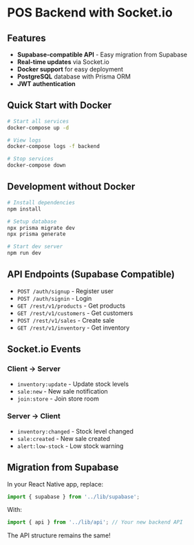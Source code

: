 # POS Backend with Socket.io

## Features
- **Supabase-compatible API** - Easy migration from Supabase
- **Real-time updates** via Socket.io
- **Docker support** for easy deployment
- **PostgreSQL** database with Prisma ORM
- **JWT authentication**

## Quick Start with Docker

```bash
# Start all services
docker-compose up -d

# View logs
docker-compose logs -f backend

# Stop services
docker-compose down
```

## Development without Docker

```bash
# Install dependencies
npm install

# Setup database
npx prisma migrate dev
npx prisma generate

# Start dev server
npm run dev
```

## API Endpoints (Supabase Compatible)

- `POST /auth/signup` - Register user
- `POST /auth/signin` - Login
- `GET /rest/v1/products` - Get products
- `GET /rest/v1/customers` - Get customers
- `POST /rest/v1/sales` - Create sale
- `GET /rest/v1/inventory` - Get inventory

## Socket.io Events

### Client → Server
- `inventory:update` - Update stock levels
- `sale:new` - New sale notification
- `join:store` - Join store room

### Server → Client
- `inventory:changed` - Stock level changed
- `sale:created` - New sale created
- `alert:low-stock` - Low stock warning

## Migration from Supabase

In your React Native app, replace:
```javascript
import { supabase } from '../lib/supabase';
```

With:
```javascript
import { api } from '../lib/api'; // Your new backend API
```

The API structure remains the same!
